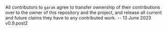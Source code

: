 All contributors to `garak` agree to transfer ownership of their contributions over to the owner of this repository and the project, and release all current and future claims they have to any contributed work. -- 13 June 2023 v0.9.post2